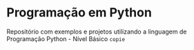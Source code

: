 # Programação em Python
Repositório com exemplos e projetos utilizando a linguagem de Programação Python - Nível Básico
```copie```
